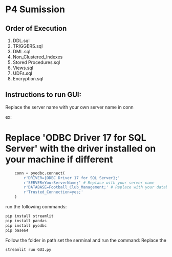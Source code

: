 # P4 Sumission

## Order of Execution
1. DDL.sql
2. TRIGGERS.sql
3. DML.sql
4. Non_Clustered_Indexes
5. Stored Procedures.sql
6. Views.sql
7. UDFs.sql
8. Encryption.sql

## Instructions to run GUI:
Replace the server name with your own server name in conn

ex:

# Replace 'ODBC Driver 17 for SQL Server' with the driver installed on your machine if different
```python
    conn = pyodbc.connect(
        r'DRIVER={ODBC Driver 17 for SQL Server};'
        r'SERVER=YourServerName;' # Replace with your server name
        r'DATABASE=Football_Club_Management;' # Replace with your database name
        r'Trusted_Connection=yes;'
    )
```
run the following commands: 
```bash
pip install streamlit
pip install pandas
pip install pyodbc
pip base64
```
Follow the folder in path set the serminal and run the command:
Replace the 
```bash
streamlit run GUI.py
```
